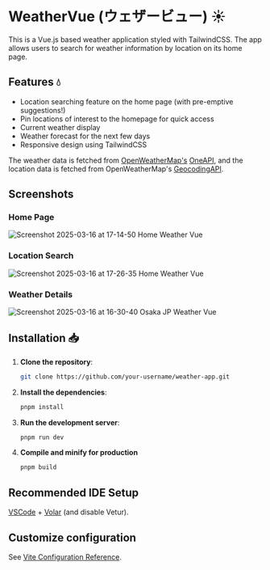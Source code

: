 # WeatherVue (ウェザービュー) ☀️

This is a Vue.js based weather application styled with TailwindCSS. The app allows users to search for weather information by location on its home page.

## Features 💧

- Location searching feature on the home page (with pre-emptive suggestions!)
- Pin locations of interest to the homepage for quick access
- Current weather display
- Weather forecast for the next few days
- Responsive design using TailwindCSS

The weather data is fetched from [OpenWeatherMap's](https://openweathermap.org/) [OneAPI](https://openweathermap.org/api/one-call-3), and the location data is fetched from OpenWeatherMap's [GeocodingAPI](https://openweathermap.org/api/geocoding-api).

## Screenshots
### Home Page
![Screenshot 2025-03-16 at 17-14-50 Home Weather Vue](https://github.com/user-attachments/assets/b02cfd31-c7b8-43f5-b8aa-ded7f7dba476)

### Location Search
![Screenshot 2025-03-16 at 17-26-35 Home Weather Vue](https://github.com/user-attachments/assets/013fddac-00b7-4c2e-a9c1-d0d9c6aa7810)


### Weather Details
![Screenshot 2025-03-16 at 16-30-40 Osaka JP Weather Vue](https://github.com/user-attachments/assets/eaaa2a9f-06da-4048-bf97-ccd7aaf958fb)

## Installation 📥

1. **Clone the repository**:

   ```bash
   git clone https://github.com/your-username/weather-app.git

   ```

2. **Install the dependencies**:

   ```bash
   pnpm install

   ```

3. **Run the development server**:

   ```bash
   pnpm run dev
   ```

4. **Compile and minify for production**
   ```bash
   pnpm build
   ```

## Recommended IDE Setup

[VSCode](https://code.visualstudio.com/) + [Volar](https://marketplace.visualstudio.com/items?itemName=Vue.volar) (and disable Vetur).

## Customize configuration

See [Vite Configuration Reference](https://vitejs.dev/config/).
